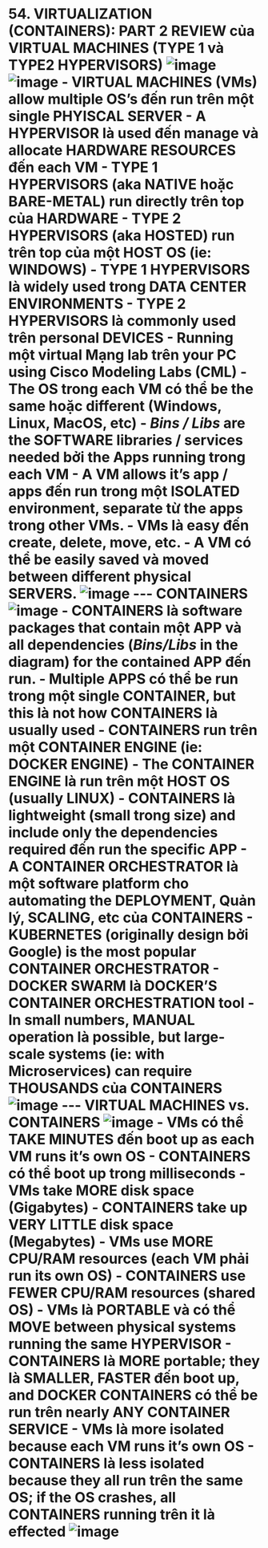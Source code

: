 # 54. VIRTUALIZATION (CONTAINERS): PART 2 REVIEW của VIRTUAL MACHINES (TYPE 1 và TYPE2 HYPERVISORS) ![image](https://github.com/psaumur/CCNA/assets/106411237/bfc801ca-a603-4957-a67c-316fb72e25cb) ![image](https://github.com/psaumur/CCNA/assets/106411237/da1b653d-f5f2-42d3-8088-dd3daa430913) - VIRTUAL MACHINES (VMs) allow multiple OS’s đến run trên một single PHYISCAL SERVER - A HYPERVISOR là used đến manage và allocate HARDWARE RESOURCES đến each VM - TYPE 1 HYPERVISORS (aka NATIVE hoặc BARE-METAL) run directly trên top của HARDWARE - TYPE 2 HYPERVISORS (aka HOSTED) run trên top của một HOST OS (ie: WINDOWS) - TYPE 1 HYPERVISORS là widely used trong DATA CENTER ENVIRONMENTS - TYPE 2 HYPERVISORS là commonly used trên personal DEVICES - Running một virtual Mạng lab trên your PC using Cisco Modeling Labs (CML) - The OS trong each VM có thể be the same hoặc different (Windows, Linux, MacOS, etc) - *Bins / Libs* are the SOFTWARE libraries / services needed bởi the Apps running trong each VM - A VM allows it’s app / apps đến run trong một ISOLATED environment, separate từ the apps trong other VMs. - VMs là easy đến create, delete, move, etc. - A VM có thể be easily saved và moved between different physical SERVERS. ![image](https://github.com/psaumur/CCNA/assets/106411237/5ed6704c-f332-49bf-8ff9-ad17a7f74b76) --- CONTAINERS ![image](https://github.com/psaumur/CCNA/assets/106411237/4f350818-f030-46fe-8850-f2e633d22bfa) - CONTAINERS là software packages that contain một APP và all dependencies (*Bins/Libs* in the diagram) for the contained APP đến run. - Multiple APPS có thể be run trong một single CONTAINER, but this là not how CONTAINERS là usually used - CONTAINERS run trên một CONTAINER ENGINE (ie: DOCKER ENGINE) - The CONTAINER ENGINE là run trên một HOST OS (usually LINUX) - CONTAINERS là lightweight (small trong size) and include only the dependencies required đến run the specific APP - A CONTAINER ORCHESTRATOR là một software platform cho automating the DEPLOYMENT, Quản lý, SCALING, etc của CONTAINERS - KUBERNETES (originally design bởi Google) is the most popular CONTAINER ORCHESTRATOR - DOCKER SWARM là DOCKER’S CONTAINER ORCHESTRATION tool - In small numbers, MANUAL operation là possible, but large-scale systems (ie: with Microservices) can require THOUSANDS của CONTAINERS ![image](https://github.com/psaumur/CCNA/assets/106411237/07083826-c7b0-45c1-aefe-e05f63d7acfd) --- VIRTUAL MACHINES vs. CONTAINERS ![image](https://github.com/psaumur/CCNA/assets/106411237/98a4075d-ab70-4579-ba10-c129e935ca22) - VMs có thể TAKE MINUTES đến boot up as each VM runs it’s own OS - CONTAINERS có thể boot up trong milliseconds - VMs take MORE disk space (Gigabytes) - CONTAINERS take up VERY LITTLE disk space (Megabytes) - VMs use MORE CPU/RAM resources (each VM phải run its own OS) - CONTAINERS use FEWER CPU/RAM resources (shared OS) - VMs là PORTABLE và có thể MOVE between physical systems running the same HYPERVISOR - CONTAINERS là MORE portable; they là SMALLER, FASTER đến boot up, and DOCKER CONTAINERS có thể be run trên nearly ANY CONTAINER SERVICE - VMs là more isolated because each VM runs it’s own OS - CONTAINERS là less isolated because they all run trên the same OS; if the OS crashes, all CONTAINERS running trên it là effected ![image](https://github.com/psaumur/CCNA/assets/106411237/128a8574-a555-4a3e-9e9c-62f33df2d34d) 